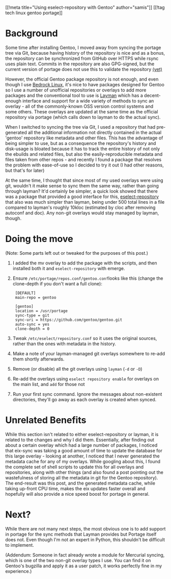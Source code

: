[[!meta title="Using eselect-repository with Gentoo" author="samis"]]
[[!tag tech linux gentoo portage]]
# Background
Some time after installing Gentoo, I moved away from syncing the portage tree via Git,  because having history of the repository is nice and as a bonus, the repository can be synchronized from GitHub over HTTPS while rsync uses plain text. 
Commits in the repository are also GPG-signed, but the current version of portage does not use this to validate the repository [(yet)](https://github.com/gentoo/portage/commit/7a507942b669b6a157612e8f7ce3fe362c39b38f)

However, the official Gentoo package repository is not enough, and even though I use [Bedrock Linux](https://bedrocklinux.org/), it's nice to have packages designed for Gentoo so I use a number of unofficial repositories or overlays to add more packages and the conventional tool to use is [Layman](https://wiki.gentoo.org/wiki/Layman) which has a decent-enough interface and support for a wide variety of methods to sync an overlay - all of the commonly-known OSS version control systems and some others. 
These overlays are updated at the same time as the official repository via portage (which calls down to layman to do the actual sync).

When I switched to syncing the tree via Git, I used a repository that had pre-generated all the additional information not directly contained in the actual 'gentoo' repository like metadata and other files. 
This has the advantage of being simpler to use, but as a consequence the repository's history and disk-usage is bloated because it has to track the entire history of not only the ebuilds and related files, but also the easily-reproducible metadata and files taken from other repos - and recently I found a package that resolves the problem with ease-of-use so I decided to try it out (I had other reasons, but that's for later)

At the same time, I thought that since most of my used overlays were using git, wouldn't it make sense to sync them the same way, rather than going through layman? 
It'd certainly be simpler, a quick look showed that there was a package that provided a good interface for this, [eselect-repository](https://github.com/mgorny/eselect-repository) that also was much simpler than layman, being under 500 total lines in a file compared to layman's roughly 10kloc (estimated by cloc after removing autoconf and doc). 
Any non-git overlays would stay managed by layman, though. 

# Doing the move
(Note: Some parts left out or tweaked for the purposes of this post.)

1. I added the mv overlay to add the package with the scripts, and then installed both it and `eselect-repository` with emerge.
2. Ensure `/etc/portage/repos.conf/gentoo.conf`looks like this (change the clone-depth if you don't want a full clone):

        [DEFAULT]
        main-repo = gentoo
             
        [gentoo]
        location = /usr/portage
        sync-type = git
        sync-uri = https://github.com/gentoo/gentoo.git
        auto-sync = yes
        clone-depth = 0

3. Tweak `/etc/eselect/repository.conf` so it uses the original sources, rather than the ones with metadata in the history. 
4. Make a note of your layman-managed git overlays somewhere to re-add them shortly afterwards. 
5. Remove (or disable) all the git overlays using `layman` (`-d` or `-D`)
6. Re-add the overlays using `eselect repository enable` for overlays on the main list, and `add` for those not
7. Run your first sync command. Ignore the messages about non-existent directories, they'll go away as each overlay is created when synced.

# Unrelated Benefits
While this section isn't related to either eselect-repository or layman, it is related to the changes and why I did them. Essentially, after finding out about a certain overlay which had a large number of packages, I noticed that eix-sync was taking a good amount of time to update the database for this large overlay - looking at another, I noticed that I never generated the metadata cache for any of my overlays. While googling about this, I found the complete set of shell scripts to update this for all overlays and repositories, along with other things (and also found a post pointing out the wastefulness of storing all the metadata in git for the Gentoo repository). The end-result was this post, and the generated metadata cache, while taking up-front CPU time, makes the eix updates faster overall and hopefully will also provide a nice speed boost for portage in general. 

# Next?
While there are not many next steps, the most obvious one is to add support in portage for the sync methods that Layman provides but Portage itself does not. Even though I'm not an expert in Python, this shouldn't be difficult to implement.

(Addendum: Someone in fact already wrote a module for Mercurial syncing, which is one of the two non-git overlay types I use. You can find it on Gentoo's bugzilla and apply it as a user patch, it works perfectly fine in my experience.)
